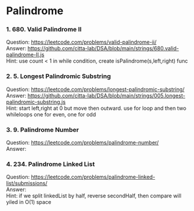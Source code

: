 # Palindrome 

### 1. 680. Valid Palindrome II
Question: https://leetcode.com/problems/valid-palindrome-ii/     
Answer: https://github.com/citta-lab/DSA/blob/main/strings/680.valid-palindrome-II.js   
Hint: use count < 1 in while condition, create isPalindrome(s,left,right) func

### 2. 5. Longest Palindromic Substring
Question: https://leetcode.com/problems/longest-palindromic-substring/   
Answer: https://github.com/citta-lab/DSA/blob/main/strings/005.longest-palindromic-substring.js   
Hint: start left,right at 0 but move then outward. use for loop and then two
whileloops one for even, one for odd

### 3. 9. Palindrome Number   
Question: https://leetcode.com/problems/palindrome-number/   
Answer: 

### 4. 234. Palindrome Linked List
Question: https://leetcode.com/problems/palindrome-linked-list/submissions/   
Answer:    
Hint: if we split linkedList by half, reverse secondHalf, then compare will
yiled in O(1) space


